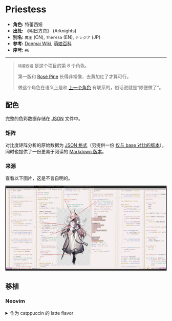 # Priestess

- **角色:** 特蕾西娅
- **出处:** 《明日方舟》 (Arknights)
- **别名:** `魔王` (CN), `Theresa` (EN), `テレジア` (JP)
- **参考:** [Donmai Wiki](<https://donmai.moe/wiki_pages/theresa_(arknights)>), [萌娘百科](<https://zh.moegirl.org.cn/zh-hans/%E7%89%B9%E8%95%BE%E8%A5%BF%E5%A8%85(%E6%98%8E%E6%97%A5%E6%96%B9%E8%88%9F)>)
- **序号:** `#6`

---

> `特蕾西娅` 是这个项目的第 6 个角色。
>
> 第一版和 [Rosé Pine](https://rosepinetheme.com/) 长得非常像，去黄加红了才算可行。
>
> 做这个角色在语义上是和 [上一个角色](../priestess_(arknights)/README.md) 有联系的，俗话说就是“顺便做了”。

## 配色

完整的色彩数据存储在 [JSON](kal'tsit.json) 文件中。

### 矩阵

对比度矩阵分析的原始数据为 [JSON 格式](contrast.json)（另提供一份 [仅与 base 对比的版本](base-contrast.json)），同时也提供了一份更易于阅读的 [Markdown 版本](contrast.md)。

### 来源

查看以下图片，这是不言自明的。

![priestess-sample](./assets/sample.png)

## 移植

### Neovim

<details>
	<summary>作为 catppuccin 的 latte flavor</summary>

```lua
latte = {
-- priestess

    rosewater = "#cf6d7d",
    flamingo = "#dd6363",
    pink = "#ce6e7b",
    mauve = "#af78af",
    red = "#d7425b",
    maroon = "#8a4254",
    peach = "#ca7623",
    yellow = "#a7851d",
    green = "#4b9b66",
    teal = "#419891",
    sky = "#4692b8",
    sapphire = "#5d8fc1",
    blue = "#597bc0",
    lavender = "#8d82c3",

    text = "#534853",
    subtext0 = "#746474",
    subtext1 = "#635663",

    base = "#f5f0ef",
    mantle = "#efe7e6",
    crust = "#e9dedc",
    surface0 = "#ddcdc9",
    surface1 = "#d2bbb7",
    surface2 = "#c6a9a4",
    overlay0 = "#ba9891",
    overlay1 = "#ae867e",
    overlay2 = "#a3746b",
},
```

</details>
